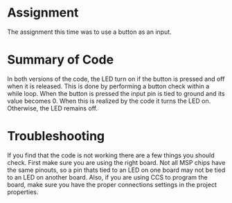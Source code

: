 # Assignment
The assignment this time was to use a button as an input.

# Summary of Code
In both versions of the code, the LED turn on if the button is pressed and off when it is released. This is done by performing a
button check within a while loop. When the button is pressed the input pin is tied to ground and its value becomes 0. When this 
is realized by the code it turns the LED on. Otherwise, the LED remains off.

# Troubleshooting
If you find that the code is not working there are a few things you should check. First make sure you are using the right board. Not all MSP chips have the same pinouts, so a pin thats tied to an LED on one board may not be tied to an LED on another board. Also, if you are using CCS to program the board, make sure you have the proper connections settings in the project properties.
